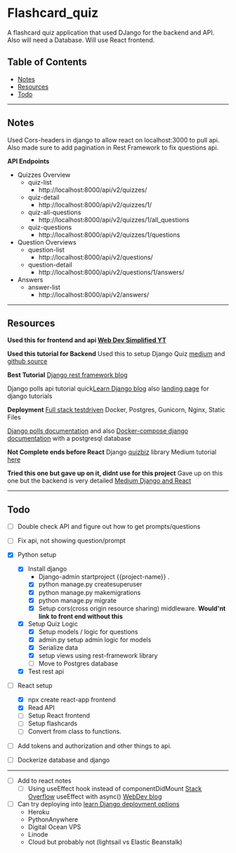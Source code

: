 # Flashcard_quiz
A flashcard quiz application that used DJango for the backend and API. Also will need a Database. Will use React frontend.


## Table of Contents
* [Notes](#notes)
* [Resources](#resources)
* [Todo](#todo)


---
## Notes
Used Cors-headers in django to allow react on localhost:3000 to pull api. Also made sure to add pagination in Rest Framework to fix questions api.


**API Endpoints**
* Quizzes Overview 
    * quiz-list
        * http://localhost:8000/api/v2/quizzes/
    * quiz-detail
        * http://localhost:8000/api/v2/quizzes/1/
    * quiz-all-questions
        * http://localhost:8000/api/v2/quizzes/1/all_questions
    * quiz-questions
        * http://localhost:8000/api/v2/quizzes/1/questions
* Question Overviews
    * question-list
        * http://localhost:8000/api/v2/questions/
    * question-detail
        * http://localhost:8000/api/v2/questions/1/answers/
* Answers 
    * answer-list
        * http://localhost:8000/api/v2/answers/



---
## Resources
**Used this for frontend and api [Web Dev Simplified YT](https://www.youtube.com/watch?v=hEtZ040fsD8&t=2098s)**


**Used this tutorial for Backend**
Used this to setup Django Quiz [medium](https://medium.com/swlh/overview-building-a-full-stack-quiz-app-with-django-and-react-57fd07449e2f) and [github source](https://github.com/izennn/udemy-quiz-izen)


**Best Tutorial**
[Django rest framework blog](https://wsvincent.com/django-rest-framework-react-tutorial/) 


Django polls api tutorial quick[Learn Django blog](https://learndjango.com/tutorials/django-polls-tutorial-api) also [landing page](https://learndjango.com/tutorials/) for django tutorials


**Deployment**
[Full stack testdriven](https://testdriven.io/blog/dockerizing-django-with-postgres-gunicorn-and-nginx/#postgres) Docker, Postgres, Gunicorn, Nginx, Static Files


[Django polls documentation](https://docs.djangoproject.com/en/3.1/intro/tutorial01/#the-development-server) and also [Docker-compose django documentation](https://docs.docker.com/compose/django/) with a postgresql database


**Not Complete ends before React**
Django [quizbiz](https://github.com/jayndu/QuizzBizz) library Medium tutorial [here](https://medium.com/codetensor/create-a-quiz-application-with-django-rest-framework-react-redux-part-one-f0fcae5103fd)


**Tried this one but gave up on it, didnt use for this project**
Gave up on this one but the backend is very detailed [Medium Django and React](https://medium.com/swlh/how-to-deploy-django-rest-framework-and-react-redux-application-with-docker-fa902a611abf)


---
## Todo
* [ ] Double check API and figure out how to get prompts/questions
* [ ] Fix api, not showing question/prompt
* [x] Python setup
    * [x] Install django
        * Django-admin startproject {{project-name}} .
        * [x] python manage.py createsuperuser
        * [x] python manage.py makemigrations
        * [x] python manage.py migrate
        * [x] Setup cors(cross origin resource sharing) middleware. <b>Would'nt link to front end without this</b>
    * [x] Setup Quiz Logic 
        * [x] Setup models / logic for questions
        * [x] admin.py setup admin logic for models
        * [x] Serialize data
        * [x] setup views using rest-framework library
        * [ ] Move to Postgres database 
    * [x] Test rest api
* [ ] React setup
    * [x] npx create react-app frontend
    * [x] Read API
    * [ ] Setup React frontend
    * [ ] Setup flashcards 
    * [ ] Convert from class to functions. 
* [ ] Add tokens and authorization and other things to api.
* [ ] Dockerize database and django


---
* [ ] Add to react notes
    * [ ] Using useEffect hook instead of componentDidMount [Stack Overflow](https://stackoverflow.com/questions/53945763/componentdidmount-equivalent-on-a-react-function-hooks-component) useEffect with async() [WebDev blog](https://thewebdev.info/2020/05/05/react-hooks-equivalent-of-componentdidmount/)
* [ ] Can try deploying into [learn Django deployment options](https://learndjango.com/tutorials/django-hosting-deployment-options) 
    * Heroku
    * PythonAnywhere
    * Digital Ocean VPS
    * Linode 
    * Cloud but probably not (lightsail vs Elastic Beanstalk)
